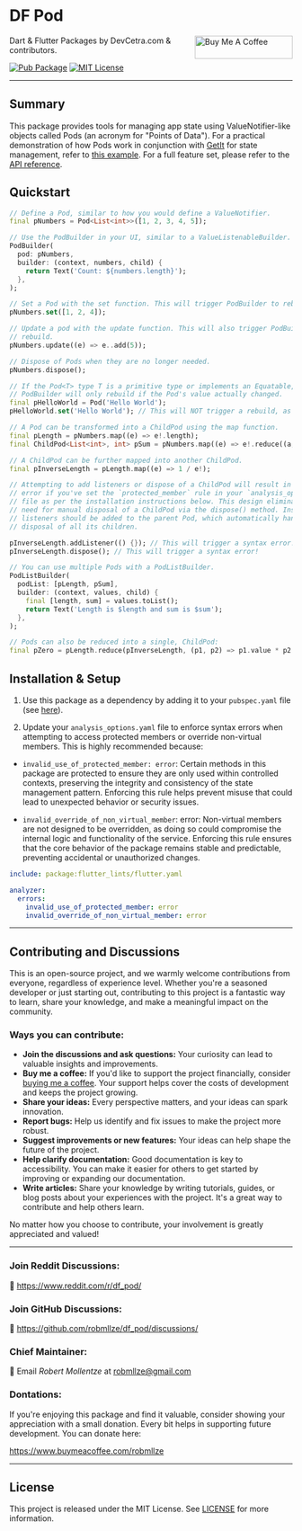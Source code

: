# DF Pod

<a href="https://www.buymeacoffee.com/robmllze" target="_blank"><img align="right" src="https://cdn.buymeacoffee.com/buttons/default-orange.png" alt="Buy Me A Coffee" height="41" width="174"></a>

Dart & Flutter Packages by DevCetra.com & contributors.

[![Pub Package](https://img.shields.io/pub/v/df_pod.svg)](https://pub.dev/packages/df_pod)
[![MIT License](https://img.shields.io/badge/License-MIT-blue.svg)](https://raw.githubusercontent.com/robmllze/df_pod/main/LICENSE)

---

## Summary

This package provides tools for managing app state using ValueNotifier-like objects called Pods (an acronym for "Points of Data"). For a practical demonstration of how Pods work in conjunction with [GetIt](https://pub.dev/packages/get_it) for state management, refer to [this example](https://pub.dev/packages/df_pod/example). For a full feature set, please refer to the [API reference](https://pub.dev/documentation/df_pod/).

## Quickstart

```dart
// Define a Pod, similar to how you would define a ValueNotifier.
final pNumbers = Pod<List<int>>([1, 2, 3, 4, 5]);

// Use the PodBuilder in your UI, similar to a ValueListenableBuilder.
PodBuilder(
  pod: pNumbers,
  builder: (context, numbers, child) {
    return Text('Count: ${numbers.length}');
  },
);

// Set a Pod with the set function. This will trigger PodBuilder to rebuild.
pNumbers.set([1, 2, 4]);

// Update a pod with the update function. This will also trigger PodBuilder to
// rebuild.
pNumbers.update((e) => e..add(5));

// Dispose of Pods when they are no longer needed.
pNumbers.dispose();

// If the Pod<T> type T is a primitive type or implements an Equatable, the
// PodBuilder will only rebuild if the Pod's value actually changed.
final pHelloWorld = Pod('Hello World');
pHelloWorld.set('Hello World'); // This will NOT trigger a rebuild, as String is a primitive, pass-by-value type.

// A Pod can be transformed into a ChildPod using the map function.
final pLength = pNumbers.map((e) => e!.length);
final ChildPod<List<int>, int> pSum = pNumbers.map((e) => e!.reduce((a, b) => a + b));

// A ChildPod can be further mapped into another ChildPod.
final pInverseLength = pLength.map((e) => 1 / e!);

// Attempting to add listeners or dispose of a ChildPod will result in a syntax
// error if you've set the `protected_member` rule in your `analysis_options.yaml`
// file as per the installation instructions below. This design eliminates the
// need for manual disposal of a ChildPod via the dispose() method. Instead,
// listeners should be added to the parent Pod, which automatically handles
// disposal of all its children.

pInverseLength.addListener(() {}); // This will trigger a syntax error!
pInverseLength.dispose(); // This will trigger a syntax error!

// You can use multiple Pods with a PodListBuilder.
PodListBuilder(
  podList: [pLength, pSum],
  builder: (context, values, child) {
    final [length, sum] = values.toList();
    return Text('Length is $length and sum is $sum');
  },
);

// Pods can also be reduced into a single, ChildPod:
final pZero = pLength.reduce(pInverseLength, (p1, p2) => p1.value * p2.value);
```

## Installation & Setup

1. Use this package as a dependency by adding it to your `pubspec.yaml` file (see [here](https://pub.dev/packages/df_pod/install)).

2. Update your `analysis_options.yaml` file to enforce syntax errors when attempting to access protected members or override non-virtual members. This is highly recommended because:

- `invalid_use_of_protected_member: error`: Certain methods in this package are protected to ensure they are only used within controlled contexts, preserving the integrity and consistency of the state management pattern. Enforcing this rule helps prevent misuse that could lead to unexpected behavior or security issues.

- `invalid_override_of_non_virtual_member`: error: Non-virtual members are not designed to be overridden, as doing so could compromise the internal logic and functionality of the service. Enforcing this rule ensures that the core behavior of the package remains stable and predictable, preventing accidental or unauthorized changes.

```yaml
include: package:flutter_lints/flutter.yaml

analyzer:
  errors:
    invalid_use_of_protected_member: error
    invalid_override_of_non_virtual_member: error
```

---

## Contributing and Discussions

This is an open-source project, and we warmly welcome contributions from everyone, regardless of experience level. Whether you're a seasoned developer or just starting out, contributing to this project is a fantastic way to learn, share your knowledge, and make a meaningful impact on the community.

### Ways you can contribute:

- **Join the discussions and ask questions:** Your curiosity can lead to valuable insights and improvements.
- **Buy me a coffee:** If you'd like to support the project financially, consider [buying me a coffee](https://www.buymeacoffee.com/robmllze). Your support helps cover the costs of development and keeps the project growing.
- **Share your ideas:** Every perspective matters, and your ideas can spark innovation.
- **Report bugs:** Help us identify and fix issues to make the project more robust.
- **Suggest improvements or new features:** Your ideas can help shape the future of the project.
- **Help clarify documentation:** Good documentation is key to accessibility. You can make it easier for others to get started by improving or expanding our documentation.
- **Write articles:** Share your knowledge by writing tutorials, guides, or blog posts about your experiences with the project. It's a great way to contribute and help others learn.

No matter how you choose to contribute, your involvement is greatly appreciated and valued!

---

### Join Reddit Discussions:

💬 https://www.reddit.com/r/df_pod/

### Join GitHub Discussions:

💬 https://github.com/robmllze/df_pod/discussions/

### Chief Maintainer:

📧 Email _Robert Mollentze_ at robmllze@gmail.com

### Dontations:

If you're enjoying this package and find it valuable, consider showing your appreciation with a small donation. Every bit helps in supporting future development. You can donate here:

https://www.buymeacoffee.com/robmllze

---

## License

This project is released under the MIT License. See [LICENSE](https://raw.githubusercontent.com/robmllze/df_pod/main/LICENSE) for more information.
